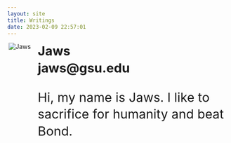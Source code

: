 ```yaml
---
layout: site
title: Writings
date: 2023-02-09 22:57:01
---
```


<div style="display:flex;">
    <div style="margin:0 auto; display: flex; max-width: 40rem; height: auto;">
        <div id="head-box">
            <img id="head" src="https://ichef.bbci.co.uk/news/304/mcs/media/images/77517000/jpg/_77517139_kielrexfeatures.jpg" alt="Jaws"></img>
        </div>
        <div style="padding-left:1rem;max-width:27rem;height:auto;display:flex;align-items:flex-end">
            <div style="max-width:27rem;height:auto;line-height:2.4rem;font-size:1.8rem">
                <b>Jaws </b><br>
                <b>jaws@gsu.edu</b><br>
                <p>Hi, my name is Jaws. I like to sacrifice for humanity and beat Bond.</p>
            </div>
        </div>
    </div>
</div>